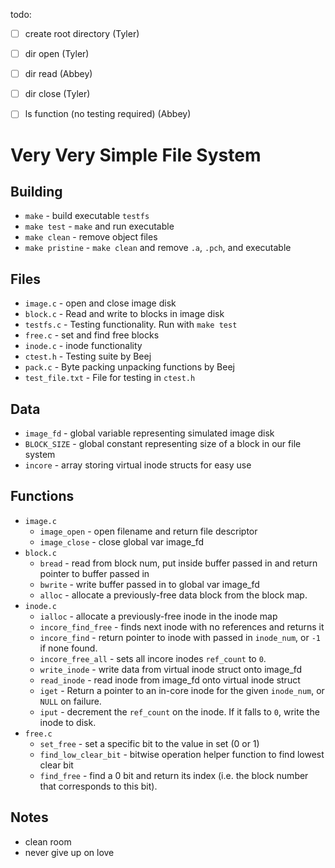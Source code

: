 todo:
  - [ ] create root directory (Tyler)
  - [ ] dir open (Tyler)
  - [ ] dir read (Abbey)
  - [ ] dir close (Tyler)
  - [ ] ls function (no testing required) (Abbey)


# Very Very Simple File System

## Building

  * `make` - build executable `testfs`
  * `make test` - `make` and run executable
  * `make clean` - remove object files
  * `make pristine` - `make clean` and remove `.a`, `.pch`, and executable

## Files

* `image.c` - open and close image disk
* `block.c` - Read and write to blocks in image disk
* `testfs.c` - Testing functionality. Run with `make test`
* `free.c` - set and find free blocks
* `inode.c` - inode functionality
* `ctest.h` - Testing suite by Beej
* `pack.c` - Byte packing unpacking functions by Beej
* `test_file.txt` - File for testing in `ctest.h`

## Data

* `image_fd` - global variable representing simulated image disk
* `BLOCK_SIZE` - global constant representing size of a block in our file system
* `incore` - array storing virtual inode structs for easy use

## Functions

* `image.c`
  * `image_open` - open filename and return file descriptor
  * `image_close` - close global var image_fd
* `block.c`
  * `bread` - read from block num, put inside buffer passed in and return pointer to buffer passed in
  * `bwrite` - write buffer passed in to global var image_fd
  * `alloc` - allocate a previously-free data block from the block map.
* `inode.c`
  * `ialloc` - allocate a previously-free inode in the inode map
  * `incore_find_free` - finds next inode with no references and returns it
  * `incore_find` - return pointer to inode with passed in `inode_num`, or `-1` if none found.
  * `incore_free_all` - sets all incore inodes `ref_count` to `0`.
  * `write_inode` - write data from virtual inode struct onto image_fd
  * `read_inode` - read inode from image_fd onto virtual inode struct
  * `iget` -  Return a pointer to an in-core inode for the given `inode_num`, or `NULL` on failure.
  * `iput` - decrement the `ref_count` on the inode. If it falls to `0`, write the inode to disk.
* `free.c`
  * `set_free` - set a specific bit to the value in set (0 or 1)
  * `find_low_clear_bit` - bitwise operation helper function to find lowest clear bit
  * `find_free`  - find a 0 bit and return its index (i.e. the block number that corresponds to this bit).


## Notes

* clean room
* never give up on love
